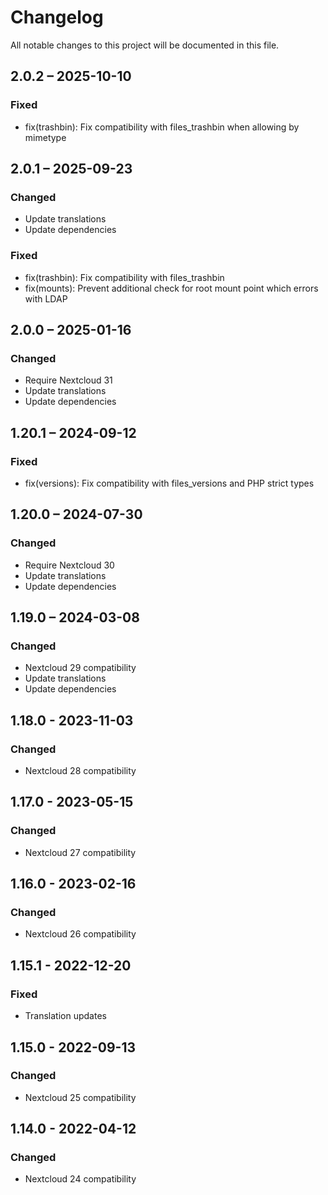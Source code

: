 <!--
  - SPDX-FileCopyrightText: 2017 Nextcloud GmbH and Nextcloud contributors
  - SPDX-License-Identifier: AGPL-3.0-or-later
-->
# Changelog
All notable changes to this project will be documented in this file.

## 2.0.2 – 2025-10-10
### Fixed
- fix(trashbin): Fix compatibility with files_trashbin when allowing by mimetype

## 2.0.1 – 2025-09-23
### Changed
- Update translations
- Update dependencies

### Fixed
- fix(trashbin): Fix compatibility with files_trashbin
- fix(mounts): Prevent additional check for root mount point which errors with LDAP

## 2.0.0 – 2025-01-16
### Changed
- Require Nextcloud 31
- Update translations
- Update dependencies

## 1.20.1 – 2024-09-12
### Fixed
- fix(versions): Fix compatibility with files_versions and PHP strict types

## 1.20.0 – 2024-07-30
### Changed
- Require Nextcloud 30
- Update translations
- Update dependencies

## 1.19.0 – 2024-03-08
### Changed
- Nextcloud 29 compatibility
- Update translations
- Update dependencies

## 1.18.0 - 2023-11-03
### Changed
- Nextcloud 28 compatibility

## 1.17.0 - 2023-05-15
### Changed
- Nextcloud 27 compatibility

## 1.16.0 - 2023-02-16
### Changed
- Nextcloud 26 compatibility

## 1.15.1 - 2022-12-20
### Fixed
- Translation updates

## 1.15.0 - 2022-09-13
### Changed
- Nextcloud 25 compatibility

## 1.14.0 - 2022-04-12
### Changed
- Nextcloud 24 compatibility
